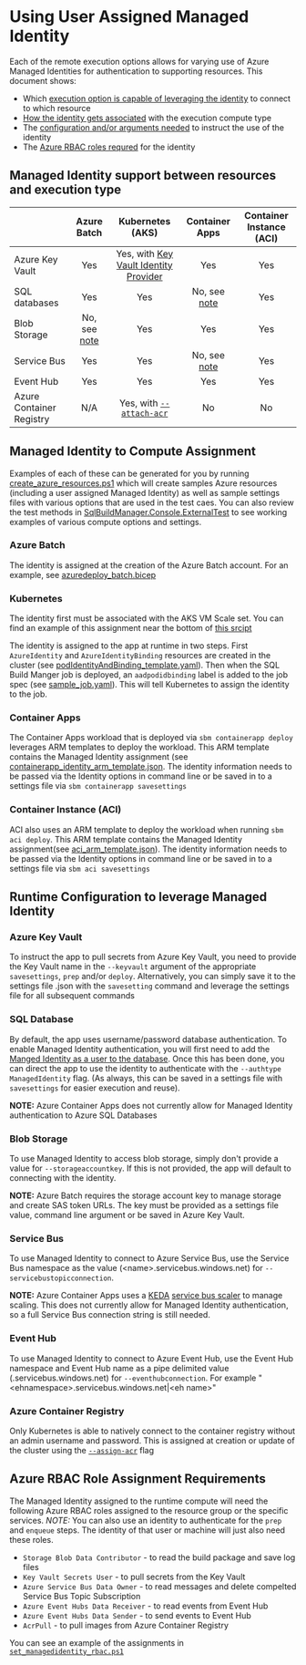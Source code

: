 # Using User Assigned Managed Identity 

Each of the remote execution options allows for varying use of Azure Managed Identities for authentication to supporting resources. This document shows:
- Which [execution option is capable of leveraging the identity](#managed-identity-support-between-resources-and-execution-type) to connect to which resource
- [How the identity gets associated](#managed-identity-to-compute-assignment) with the execution compute type
- The [configuration and/or arguments needed](#runtime-configuration-to-leverage-managed-identity) to instruct the use of the identity
- The [Azure RBAC roles requred](#azure-rbac-role-assignment-requirements) for the identity


## Managed Identity support between resources and execution type

 |                          | Azure Batch   | Kubernetes (AKS)                                                                                                              | Container Apps                    | Container Instance (ACI)  |
 | ------------------------ | :-----------: | :----------------------------------------------------------------------------------------------------------------------------:| :---------------:                 | :-----------------------: |
 | Azure Key Vault          |   Yes         |   Yes, with [Key Vault Identity Provider](https://docs.microsoft.com/en-us/azure/aks/csi-secrets-store-driver)                |   Yes                             |   Yes                     |
 | SQL databases            |   Yes         |   Yes                                                                                                                         |   No, see [note](#sql-database)   |   Yes                     |
 | Blob Storage             |   No, see [note](#blob-storage)|   Yes                                                                                                        |   Yes                             |   Yes                     |
 | Service Bus              |   Yes         |   Yes                                                                                                                         |   No, see [note](#service-bus)    |   Yes                     |
 | Event Hub                |   Yes         |   Yes                                                                                                                         |   Yes                             |   Yes                     |
 | Azure Container Registry |   N/A         |   Yes, with [`--attach-acr`](https://docs.microsoft.com/en-us/azure/aks/cluster-container-registry-integration?tabs=azure-cli)|   No                              |   No                      | 
 
## Managed Identity to Compute Assignment

Examples of each of these can be generated for you by running [create_azure_resources.ps1](../scripts/templates/create_azure_resources.ps1) which will create samples Azure resources (including a user assigned Managed Identity) as well as sample settings files with various options that are used in the test caes. You can also review the test methods in [SqlBuildManager.Console.ExternalTest](../src/SqlBuildManager.Console.ExternalTest/) to see working examples of various compute options and settings.

### Azure Batch

The identity is assigned at the creation of the Azure Batch account. For an example, see [azuredeploy_batch.bicep](../scripts/templates/Batch/azuredeploy_batch.bicep)

### Kubernetes

The identity first must be associated with the AKS VM Scale set. You can find an example of this assignment near the bottom of [this srcipt](../scripts/templates//kubernetes//create_aks_cluster.ps1)


The identity is assigned to the app at runtime in two steps. First `AzureIdentity` and `AzureIdentityBinding` resources are created in the cluster (see [podIdentityAndBinding_template.yaml](../scripts//templates/kubernetes/podIdentityAndBinding_template.yaml)). Then when the SQL Build Manger job is deployed, an `aadpodidbinding` label is added to the job spec (see [sample_job.yaml](../scripts/templates/kubernetes/sample_job.yaml)). This will tell Kubernetes to assign the identity to the job. 

### Container Apps

The Container Apps workload that is deployed via `sbm containerapp deploy` leverages ARM templates to deploy the workload. This ARM template contains the Managed Identity assignment (see [containerapp_identity_arm_template.json](../src/SqlBuildManager.Console/ContainerApp/containerapp_identity_arm_template.json). The identity information needs to be passed via the Identity options in command line or be saved in to a settings file via `sbm containerapp savesettings`

### Container Instance (ACI)

ACI also uses an ARM template to deploy the workload when running `sbm aci deploy`. This ARM template contains the Managed Identity assignment(see [aci_arm_template.json](../src/SqlBuildManager.Console/Aci/aci_arm_template.json)).  The identity information needs to be passed via the Identity options in command line or be saved in to a settings file via `sbm aci savesettings`

## Runtime Configuration to leverage Managed Identity

### Azure Key Vault

To instruct the app to pull secrets from Azure Key Vault, you need to provide the Key Vault name in the `--keyvault` argument of the appropriate `savesettings`, `prep` and/or `deploy`. Alternatively, you can simply save it to the settings file .json with the `savesetting` command and leverage the settings file for all subsequent commands

### SQL Database

By default, the app uses username/password database authentication. To enable Managed Identity authentication, you will first need to add the [Manged Identity as a user to the database](https://docs.microsoft.com/en-us/azure/azure-sql/database/authentication-azure-ad-user-assigned-managed-identity?view=azuresql#managing-a-managed-identity-for-a-server-or-instance). Once this has been done, you can direct the app to use the identity to authenticate with the `--authtype ManagedIdentity` flag. (As always, this can be saved in a settings file with `savesettings` for easier execution and reuse).

**NOTE:** Azure Container Apps does not currently allow for Managed Identity authentication to Azure SQL Databases


### Blob Storage

To use Managed Identity to access blob storage, simply don't provide a value for `--storageaccountkey`. If this is not provided, the app will default to connecting with the identity.

**NOTE:** Azure Batch requires the storage account key to manage storage and create SAS token URLs. The key must be provided as a settings file value, command line argument or be saved in Azure Key Vault. 

### Service Bus

To use Managed Identity to connect to Azure Service Bus, use the Service Bus namespace as the value (\<name>.servicebus.windows.net) for `--servicebustopicconnection`. 

**NOTE:** Azure Container Apps uses a [KEDA](https://keda.sh/) [service bus scaler](https://keda.sh/docs/2.7/scalers/azure-service-bus/) to manage scaling. This does not currently allow for Managed Identity authentication, so a full Service Bus connection string is still needed.

### Event Hub

To use Managed Identity to connect to Azure Event Hub, use the Event Hub namespace and Event Hub name as a pipe delimited value (<name>.servicebus.windows.net) for `--eventhubconnection`. For example "\<ehnamespace>.servicebus.windows.net|\<eh name>"

### Azure Container Registry

Only Kubernetes is able to natively connect to the container registry without an admin username and password. This is assigned at creation or update of the cluster using the [`--assign-acr`](https://docs.microsoft.com/en-us/azure/aks/cluster-container-registry-integration?tabs=azure-cli) flag

## Azure RBAC Role Assignment Requirements


The Managed Identity assigned to the runtime compute will need the following Azure RBAC roles assigned to the resource group or the specific services. _NOTE:_ You can also use an identity to authenticate for the `prep` and `enqueue` steps. The identity of that user or machine will just also need these roles.
- `Storage Blob Data Contributor` - to read the build package and save log files
- `Key Vault Secrets User` - to pull secrets from the Key Vault
- `Azure Service Bus Data Owner` - to read messages and delete compelted Service Bus Topic Subscription
- `Azure Event Hubs Data Receiver` - to read events from Event Hub
- `Azure Event Hubs Data Sender` - to send events to Event Hub
- `AcrPull` - to pull images from Azure Container Registry

You can see an example of the assignments in [`set_managedidentity_rbac.ps1`](../scripts/templates/ManagedIdentity/set_managedidentity_rbac.ps1)
